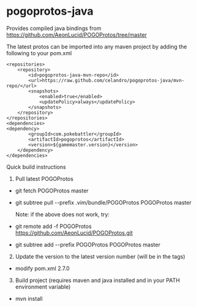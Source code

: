 # pogoprotos-java
Provides compiled java bindings from https://github.com/AeonLucid/POGOProtos/tree/master

The latest protos can be imported into any maven project by adding the following to your pom.xml
```
<repositories>
    <repository>
        <id>pogoprotos-java-mvn-repo</id>
        <url>https://raw.github.com/celandro/pogoprotos-java/mvn-repo/</url>
        <snapshots>
            <enabled>true</enabled>
            <updatePolicy>always</updatePolicy>
        </snapshots>
    </repository>
</repositories>
<dependencies>
<dependency>
    	<groupId>com.pokebattler</groupId>
    	<artifactId>pogoprotos</artifactId>
    	<version>${gamemaster.version}</version>
	</dependency>
</dependencies>
```

Quick build instructions

1. Pull latest POGOProtos
  * git fetch POGOProtos master
  * git subtree pull --prefix .vim/bundle/POGOProtos POGOProtos master

    Note: if the above does not work, try:
  * git remote add -f POGOProtos https://github.com/AeonLucid/POGOProtos.git
  * git subtree add --prefix POGOProtos POGOProtos master
2. Update the version to the latest version number (will be in the tags)
  * modify pom.xml     <version>2.7.0</version>
3. Build project (requires maven and java installed and in your PATH environment variable)
  * mvn install

